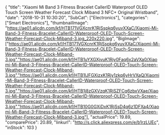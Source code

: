 {
	"title": "Xiaomi Mi Band 3 Fitness Bracelet CallerID Waterproof OLED Touch Screen Weather Forecast Clock Miband 3 NFC+ Original Wristband",
	"date": "2018-10-31 10:30:20",
	"SubCat": ["Electronics"],
	"categories": ["Smart Electronics"],
	"thumbnailImage": "https://ae01.alicdn.com/kf/HTB171VGXcnrK1RjSspkq6yuvXXaC/Xiaomi-Mi-Band-3-Fitness-Bracelet-CallerID-Waterproof-OLED-Touch-Screen-Weather-Forecast-Clock-Miband-3.jpg_220x220.jpg",
	"BigImage": ["https://ae01.alicdn.com/kf/HTB171VGXcnrK1RjSspkq6yuvXXaC/Xiaomi-Mi-Band-3-Fitness-Bracelet-CallerID-Waterproof-OLED-Touch-Screen-Weather-Forecast-Clock-Miband-3.jpg","https://ae01.alicdn.com/kf/HTB1uYXGXjvuK1Rjy0Faq6x2aVXa0/Xiaomi-Mi-Band-3-Fitness-Bracelet-CallerID-Waterproof-OLED-Touch-Screen-Weather-Forecast-Clock-Miband-3.jpg","https://ae01.alicdn.com/kf/HTB1lJFGXizxK1Rjy1zkq6yHrVXaQ/Xiaomi-Mi-Band-3-Fitness-Bracelet-CallerID-Waterproof-OLED-Touch-Screen-Weather-Forecast-Clock-Miband-3.jpg","https://ae01.alicdn.com/kf/HTB1j8zGXVzqK1RjSZFCq6zbxVXae/Xiaomi-Mi-Band-3-Fitness-Bracelet-CallerID-Waterproof-OLED-Touch-Screen-Weather-Forecast-Clock-Miband-3.jpg","https://ae01.alicdn.com/kf/HTB10G0GXiDxK1RjSsD4q6z1DFXa4/Xiaomi-Mi-Band-3-Fitness-Bracelet-CallerID-Waterproof-OLED-Touch-Screen-Weather-Forecast-Clock-Miband-3.jpg"],
	"actualPrice": 19.89,
	"comparePrice": 20.89,
	"linkurl": "http://s.click.aliexpress.com/e/b1rzLUEc",
	"inStock": 103
}
